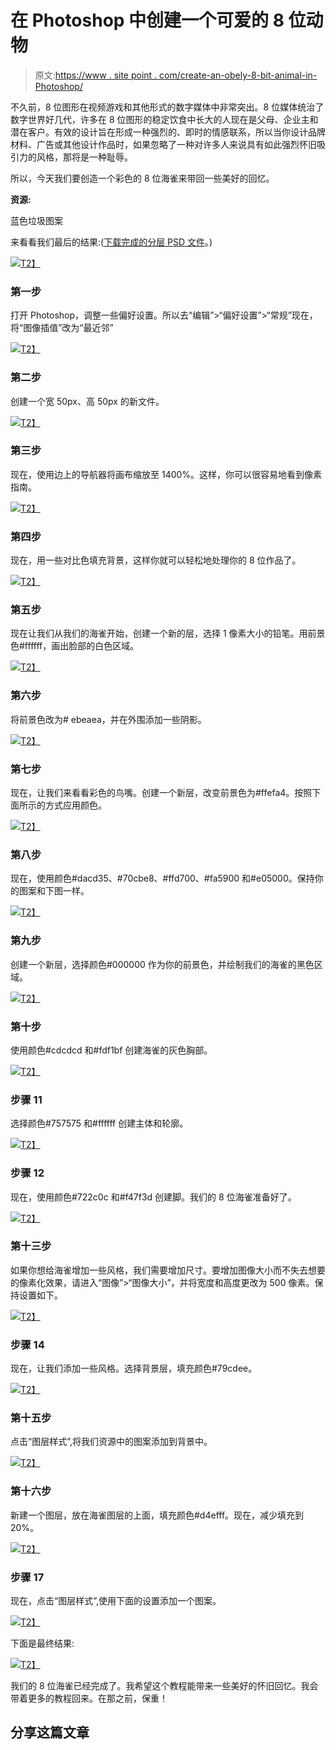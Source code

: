 # 在 Photoshop 中创建一个可爱的 8 位动物

> 原文:[https://www . site point . com/create-an-obely-8-bit-animal-in-Photoshop/](https://www.sitepoint.com/create-an-adorable-8-bit-animal-in-photoshop/)

不久前，8 位图形在视频游戏和其他形式的数字媒体中非常突出。8 位媒体统治了数字世界好几代，许多在 8 位图形的稳定饮食中长大的人现在是父母、企业主和潜在客户。有效的设计旨在形成一种强烈的、即时的情感联系，所以当你设计品牌材料、广告或其他设计作品时，如果忽略了一种对许多人来说具有如此强烈怀旧吸引力的风格，那将是一种耻辱。

所以，今天我们要创造一个彩色的 8 位海雀来带回一些美好的回忆。

**资源:**

蓝色垃圾图案

来看看我们最后的结果:([下载完成的分层 PSD 文件](https://www.dropbox.com/s/itl5nlsltqya8po/8%20bit%20Puffin.zip)。)

[![](../Images/8a493df84059eb28d5aa8ec9daece76f.png)T2】](https://www.sitepoint.com/wp-content/uploads/2013/01/Pixel-Puffin.jpg)

### 第一步

打开 Photoshop，调整一些偏好设置。所以去“编辑”>“偏好设置”>“常规”现在，将“图像插值”改为“最近邻”

[![](../Images/ad40532f5d5c2de12ebe9f5f73f05b8c.png)T2】](https://www.sitepoint.com/wp-content/uploads/2013/01/Step-11.jpg)

### 第二步

创建一个宽 50px、高 50px 的新文件。

[![](../Images/f2bd2cd86872aac83c46549ddb4c4dbd.png)T2】](https://www.sitepoint.com/wp-content/uploads/2013/01/Step-21.jpg)

### 第三步

现在，使用边上的导航器将画布缩放至 1400%。这样，你可以很容易地看到像素指南。

[![](../Images/c7951c50b5839e132301d678aff143b7.png)T2】](https://www.sitepoint.com/wp-content/uploads/2013/01/Step-31.jpg)

### 第四步

现在，用一些对比色填充背景，这样你就可以轻松地处理你的 8 位作品了。

[![](../Images/d190c7e8c576fc2ac21579502b1293cb.png)T2】](https://www.sitepoint.com/wp-content/uploads/2013/01/Step-41.jpg)

### 第五步

现在让我们从我们的海雀开始，创建一个新的层，选择 1 像素大小的铅笔。用前景色#ffffff，画出脸部的白色区域。

[![](../Images/b1a29f687316275fd97c741fb533777c.png)T2】](https://www.sitepoint.com/wp-content/uploads/2013/01/Step-51.jpg)

### 第六步

将前景色改为# ebeaea，并在外围添加一些阴影。

[![](../Images/2bb24a1f671cd5be028597bcf02eec23.png)T2】](https://www.sitepoint.com/wp-content/uploads/2013/01/Step-61.jpg)

### 第七步

现在，让我们来看看彩色的鸟嘴。创建一个新层，改变前景色为#ffefa4。按照下面所示的方式应用颜色。

[![](../Images/e73fbe89c1770bd4b1f9e7725b2c8fb1.png)T2】](https://www.sitepoint.com/wp-content/uploads/2013/01/Step-7.jpg)

### 第八步

现在，使用颜色#dacd35、#70cbe8、#ffd700、#fa5900 和#e05000。保持你的图案和下图一样。

[![](../Images/df572ccc3fb291a335b049ee053c337a.png)T2】](https://www.sitepoint.com/wp-content/uploads/2013/01/Step-81.jpg)

### 第九步

创建一个新层，选择颜色#000000 作为你的前景色，并绘制我们的海雀的黑色区域。

[![](../Images/b6870fd790a8e408bd95bd780529f094.png)T2】](https://www.sitepoint.com/wp-content/uploads/2013/01/Step-91.jpg)

### 第十步

使用颜色#cdcdcd 和#fdf1bf 创建海雀的灰色胸部。

[![](../Images/395b27a08c73f6090db80b8223dd33d2.png)T2】](https://www.sitepoint.com/wp-content/uploads/2013/01/Step-101.jpg)

### 步骤 11

选择颜色#757575 和#ffffff 创建主体和轮廓。

[![](../Images/3b154a8e016d3b197ccacfcc7cc684e9.png)T2】](https://www.sitepoint.com/wp-content/uploads/2013/01/Step-111.jpg)

### 步骤 12

现在，使用颜色#722c0c 和#f47f3d 创建脚。我们的 8 位海雀准备好了。

[![](../Images/f26ae14c15a923e726c3399b4ff89aef.png)T2】](https://www.sitepoint.com/wp-content/uploads/2013/01/Step-121.jpg)

### 第十三步

如果你想给海雀增加一些风格，我们需要增加尺寸。要增加图像大小而不失去想要的像素化效果，请进入“图像”>“图像大小”，并将宽度和高度更改为 500 像素。保持设置如下。

[![](../Images/f88c12ee7efa2b8e4b1299d107e2d3b1.png)T2】](https://www.sitepoint.com/wp-content/uploads/2013/01/Step-131.jpg)

### 步骤 14

现在，让我们添加一些风格。选择背景层，填充颜色#79cdee。

[![](../Images/eb1682a181716f7244e22a71e1850c5b.png)T2】](https://www.sitepoint.com/wp-content/uploads/2013/01/Step-141.jpg)

### 第十五步

点击“图层样式”,将我们资源中的图案添加到背景中。

[![](../Images/53e4d9a2e3637085bfccd2183d12f0bf.png)T2】](https://www.sitepoint.com/wp-content/uploads/2013/01/Step-151.jpg)

### 第十六步

新建一个图层，放在海雀图层的上面，填充颜色#d4efff。现在，减少填充到 20%。

[![](../Images/c135127edb829157b285380a1471c09a.png)T2】](https://www.sitepoint.com/wp-content/uploads/2013/01/Step-16.jpg)

### 步骤 17

现在，点击“图层样式”,使用下面的设置添加一个图案。

[![](../Images/aa0bd59f96b42be7bb1e52600c356e8e.png)T2】](https://www.sitepoint.com/wp-content/uploads/2013/01/Step-171.jpg)

下面是最终结果:

[![](../Images/8a493df84059eb28d5aa8ec9daece76f.png)T2】](https://www.sitepoint.com/wp-content/uploads/2013/01/Pixel-Puffin.jpg)

我们的 8 位海雀已经完成了。我希望这个教程能带来一些美好的怀旧回忆。我会带着更多的教程回来。在那之前，保重！

## 分享这篇文章